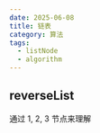 ```yaml
---
date: 2025-06-08
title: 链表
category: 算法
tags:
  - listNode
  - algorithm
---
```


## reverseList

通过 1, 2, 3 节点来理解
